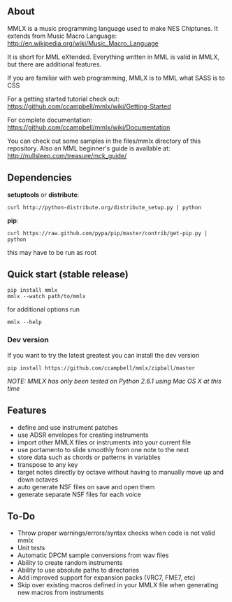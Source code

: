 ## About

MMLX is a music programming language used to make NES Chiptunes.  It extends from Music Macro Language:
http://en.wikipedia.org/wiki/Music_Macro_Language

It is short for MML eXtended. Everything written in MML is valid in MMLX, but there are additional features.

If you are familiar with web programming, MMLX is to MML what SASS is to CSS

For a getting started tutorial check out:
https://github.com/ccampbell/mmlx/wiki/Getting-Started

For complete documentation:
https://github.com/ccampbell/mmlx/wiki/Documentation

You can check out some samples in the files/mmlx directory of this repository.  Also an MML beginner's guide is available at:
http://nullsleep.com/treasure/mck_guide/

## Dependencies

**setuptools** or **distribute**:

    curl http://python-distribute.org/distribute_setup.py | python

**pip**:

    curl https://raw.github.com/pypa/pip/master/contrib/get-pip.py | python

this may have to be run as root

## Quick start (stable release)
    pip install mmlx
    mmlx --watch path/to/mmlx

for additional options run

    mmlx --help

### Dev version

If you want to try the latest greatest you can install the dev version

    pip install https://github.com/ccampbell/mmlx/zipball/master

*NOTE: MMLX has only been tested on Python 2.6.1 using Mac OS X at this time*

## Features
* define and use instrument patches
* use ADSR envelopes for creating instruments
* import other MMLX files or instruments into your current file
* use portamento to slide smoothly from one note to the next
* store data such as chords or patterns in variables
* transpose to any key
* target notes directly by octave without having to manually move up and down octaves
* auto generate NSF files on save and open them
* generate separate NSF files for each voice

## To-Do
* Throw proper warnings/errors/syntax checks when code is not valid mmlx
* Unit tests
* Automatic DPCM sample conversions from wav files
* Ability to create random instruments
* Ability to use absolute paths to directories
* Add improved support for expansion packs (VRC7, FME7, etc)
* Skip over existing macros defined in your MMLX file when generating new macros from instruments
